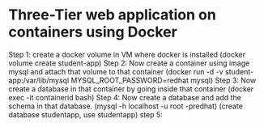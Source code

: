 # Three-Tier web application on containers using Docker

Step 1: create a docker volume in VM where docker is installed 
        (docker volume create student-app)
Step 2: Now create a container using image mysql and attach that volume to that container
        (docker run -d -v student-app:/var/lib/mysql MYSQL_ROOT_PASSWORD=redhat mysql)
Step 3: Now create a database in that container by going inside that container
        (docker exec -it containerid bash)
Step 4: Now create a database and add the schema in that database.
        (mysql -h localhost -u root -predhat) (create database studentapp, use studentapp)
step 5: 
        
